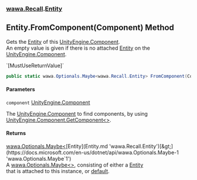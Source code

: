 ### [wawa.Recall](wawa.Recall.md 'wawa.Recall').[Entity](Entity.md 'wawa.Recall.Entity')

## Entity.FromComponent(Component) Method

Gets the [Entity](Entity.md 'wawa.Recall.Entity') of this [UnityEngine.Component](https://docs.microsoft.com/en-us/dotnet/api/UnityEngine.Component 'UnityEngine.Component').  
An empty value is given if there is no attached [Entity](Entity.md 'wawa.Recall.Entity') on the [UnityEngine.Component](https://docs.microsoft.com/en-us/dotnet/api/UnityEngine.Component 'UnityEngine.Component').  
<p/>`[MustUseReturnValue]`

```csharp
public static wawa.Optionals.Maybe<wawa.Recall.Entity> FromComponent(Component component);
```
#### Parameters

<a name='wawa.Recall.Entity.FromComponent(Component).component'></a>

`component` [UnityEngine.Component](https://docs.microsoft.com/en-us/dotnet/api/UnityEngine.Component 'UnityEngine.Component')

The [UnityEngine.Component](https://docs.microsoft.com/en-us/dotnet/api/UnityEngine.Component 'UnityEngine.Component') to find components, by using [UnityEngine.Component.GetComponent&lt;&gt;](https://docs.microsoft.com/en-us/dotnet/api/UnityEngine.Component.GetComponent--1 'UnityEngine.Component.GetComponent``1').

#### Returns
[wawa.Optionals.Maybe&lt;](https://docs.microsoft.com/en-us/dotnet/api/wawa.Optionals.Maybe-1 'wawa.Optionals.Maybe`1')[Entity](Entity.md 'wawa.Recall.Entity')[&gt;](https://docs.microsoft.com/en-us/dotnet/api/wawa.Optionals.Maybe-1 'wawa.Optionals.Maybe`1')  
A [wawa.Optionals.Maybe&lt;&gt;](https://docs.microsoft.com/en-us/dotnet/api/wawa.Optionals.Maybe-1 'wawa.Optionals.Maybe`1'), consisting of either a [Entity](Entity.md 'wawa.Recall.Entity')  
that is attached to this instance, or [default](https://docs.microsoft.com/en-us/dotnet/csharp/language-reference/keywords/default 'https://docs.microsoft.com/en-us/dotnet/csharp/language-reference/keywords/default').